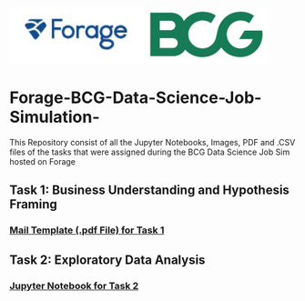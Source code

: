 <p>
<img src="https://github.com/ADVAIT135/Forage-BCG-Data-Science-Job-Simulation-/blob/53c23280a5634a11995cdd07004f3d3af446a9a5/Forage.PNG?raw=True" height = 100px alt="Forage" >
<img src="https://github.com/ADVAIT135/Forage-BCG-Data-Science-Job-Simulation-/blob/53c23280a5634a11995cdd07004f3d3af446a9a5/BCG_MONOGRAM_RGB_GREEN.png?raw=true" height = 100px alt="Accenture" >
</p>

# Forage-BCG-Data-Science-Job-Simulation-
This Repository consist of all the Jupyter Notebooks, Images, PDF and .CSV files of the tasks that were assigned during the BCG Data Science Job Sim hosted on Forage

## Task 1: Business Understanding and Hypothesis Framing
### [Mail Template (.pdf File) for Task 1](https://github.com/ADVAIT135/Forage-BCG-Data-Science-Job-Simulation-/blob/53c23280a5634a11995cdd07004f3d3af446a9a5/Task%201%20-%20Business%20Understanding%20and%20Hypothesis%20Testing/Forage%20BCG%20Data%20Science%20Task%201%20-%20Business%20Understanding%20and%20Hypothesis%20testing%20Mail.pdf)

## Task 2: Exploratory Data Analysis
### [Jupyter Notebook for Task 2](https://nbviewer.org/github/ADVAIT135/Forage-BCG-Data-Science-Job-Simulation-/blob/5a61bc52946e97b60faa0889a3f901297a1a3473/Task%202%20-%20Exploratory%20Data%20Analysis/Forage%20BCG%20Data%20Science%20Task%202%20-%20Exploratory%20Data%20Analysis.ipynb)
